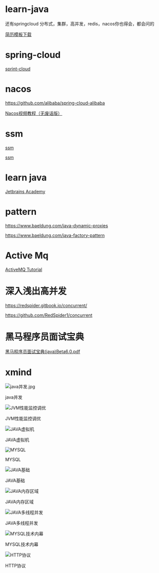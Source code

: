 # learn-java

还有springcloud   分布式，集群，高并发，redis，nacos你也得会，都会问的

[简历模板下载](https://www.jianlixiazai.cn/)

# spring-cloud
[sprint-cloud](https://www.javainuse.com/spring/springcloud)

# nacos

https://github.com/alibaba/spring-cloud-alibaba

[Nacos视频教程（无废话版）](https://www.bilibili.com/video/BV1WZ4y1w7ww/)

# ssm

[ssm](https://github.com/liyifeng1994/ssm)

[ssm](https://sampig.github.io/tutorial/2019/07/24/practice-spring-ssm)

# learn java

[Jetbrains Academy](https://hyperskill.org/tracks?category=2)

# pattern

https://www.baeldung.com/java-dynamic-proxies

https://www.baeldung.com/java-factory-pattern

# Active Mq

[ActiveMQ Tutorial](https://www.youtube.com/watch?v=zbgxzdzWyuk&list=PLmCsXDGbJHdgt5mskUPyhtBHQvQsRoJWj&index=4)

# 深入浅出高并发

https://redspider.gitbook.io/concurrent/

https://github.com/RedSpider1/concurrent

# 黑马程序员面试宝典

[黑马程序员面试宝典(java)Beta6.0.pdf](https://drive.internxt.com/sh/file/3ade3edc-fc76-4f51-ae3a-2b2165ad2d89/1e5a4726a16fecf889cea8d65f2006ff3f21f38543d7dbf35d9b5a16a8d57d0f)

# xmind

![java并发.jpg](https://cdn.jsdelivr.net/gh/NY5667/cdn/images/2023-11-27-java并发.jpg)

java并发

![JVM性能监控调优](https://cdn.jsdelivr.net/gh/NY5667/cdn/images/2023-11-27-JVM性能监控调优.jpg)

JVM性能监控调优

![JAVA虚拟机](https://cdn.jsdelivr.net/gh/NY5667/cdn/images/2023-11-27-JAVA虚拟机.jpg)

JAVA虚拟机

![MYSQL](https://cdn.jsdelivr.net/gh/NY5667/cdn/images/2023-11-27-MYSQL.jpg)

MYSQL

![JAVA基础](https://cdn.jsdelivr.net/gh/NY5667/cdn/images/2023-11-27-JAVA基础.jpg)

JAVA基础

![JAVA内存区域](https://cdn.jsdelivr.net/gh/NY5667/cdn/images/2023-11-27-JAVA内存区域.jpg)

JAVA内存区域

![JAVA多线程并发](https://cdn.jsdelivr.net/gh/NY5667/cdn/images/2023-11-27-JAVA多线程并发.jpg)

JAVA多线程并发

![MYSQL技术内幕](https://cdn.jsdelivr.net/gh/NY5667/cdn/images/2023-11-27-MYSQL技术内幕.jpg)

MYSQL技术内幕

![HTTP协议](https://cdn.jsdelivr.net/gh/NY5667/cdn/images/2023-11-27-HTTP协议.jpg)

HTTP协议
